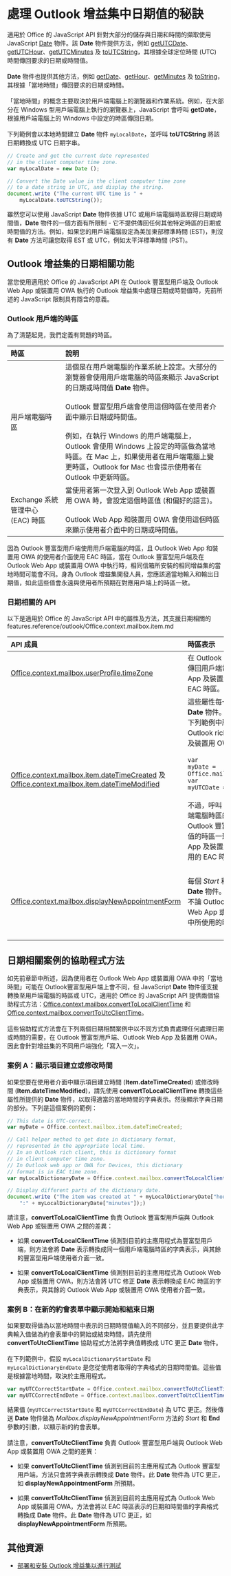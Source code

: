 
# 處理 Outlook 增益集中日期值的秘訣

適用於 Office 的 JavaScript API 針對大部分的儲存與日期和時間的擷取使用 JavaScript [Date](http://www.w3schools.com/jsref/jsref_obj_date.asp) 物件。該 **Date** 物件提供方法，例如 [getUTCDate](http://www.w3schools.com/jsref/jsref_getutcdate.asp)、[getUTCHour](http://www.w3schools.com/jsref/jsref_getutchours.asp)、[getUTCMinutes](http://www.w3schools.com/jsref/jsref_getutcminutes.asp) 及 [toUTCString](http://www.w3schools.com/jsref/jsref_toutcstring.asp)，其根據全球定位時間 (UTC) 時間傳回要求的日期或時間值。<br/><br/>
**Date** 物件也提供其他方法，例如 [getDate](http://www.w3schools.com/jsref/jsref_getutcdate.asp)、[getHour](http://www.w3schools.com/jsref/jsref_getutchours.asp)、[getMinutes](http://www.w3schools.com/jsref/jsref_getminutes.asp) 及 [toString](http://www.w3schools.com/jsref/jsref_tostring_date.asp)，其根據「當地時間」傳回要求的日期或時間。<br/><br/>「當地時間」的概念主要取決於用戶端電腦上的瀏覽器和作業系統。例如，在大部分在 Windows 型用戶端電腦上執行的瀏覽器上，JavaScript 會呼叫 **getDate**，根據用戶端電腦上的 Windows 中設定的時區傳回日期。<br/><br/>
下列範例會以本地時間建立 **Date** 物件 <code>myLocalDate</code>，並呼叫 **toUTCString** 將該日期轉換成 UTC 日期字串。




```js
// Create and get the current date represented 
// in the client computer time zone.
var myLocalDate = new Date (); 

// Convert the Date value in the client computer time zone
// to a date string in UTC, and display the string.
document.write ("The current UTC time is " + 
    myLocalDate.toUTCString());
```

雖然您可以使用 JavaScript  **Date** 物件依據 UTC 或用戶端電腦時區取得日期或時間值，**Date** 物件的一個方面有所限制 - 它不提供傳回任何其他特定時區的日期或時間值的方法。例如，如果您的用戶端電腦設定為美加東部標準時間 (EST)，則沒有 **Date** 方法可讓您取得 EST 或 UTC，例如太平洋標準時間 (PST)。


## Outlook 增益集的日期相關功能


當您使用適用於 Office 的 JavaScript API 在 Outlook 豐富型用戶端及 Outlook Web App 或裝置用 OWA 執行的 Outlook 增益集中處理日期或時間值時，先前所述的 JavaScript 限制具有隱含的意義。


### Outlook 用戶端的時區

為了清楚起見，我們定義有問題的時區。



|**時區**|**說明**|
|:-----|:-----|
|用戶端電腦時區|這個是在用戶端電腦的作業系統上設定。大部分的瀏覽器會使用用戶端電腦的時區來顯示 JavaScript 的日期或時間值 **Date** 物件。<br/><br/>Outlook 豐富型用戶端會使用這個時區在使用者介面中顯示日期或時間值。 <br/><br/>例如，在執行 Windows 的用戶端電腦上，Outlook 會使用 Windows 上設定的時區做為當地時區。在 Mac 上，如果使用者在用戶端電腦上變更時區，Outlook for Mac 也會提示使用者在 Outlook 中更新時區。|
|Exchange 系統管理中心 (EAC) 時區|當使用者第一次登入到 Outlook Web App 或裝置用 OWA 時，會設定這個時區值 (和偏好的語言)。 <br/><br/>Outlook Web App 和裝置用 OWA 會使用這個時區來顯示使用者介面中的日期或時間值。|
因為 Outlook 豐富型用戶端使用用戶端電腦的時區，且 Outlook Web App 和裝置用 OWA 的使用者介面使用 EAC 時區，當在 Outlook 豐富型用戶端及在 Outlook Web App 或裝置用 OWA 中執行時，相同信箱所安裝的相同增益集的當地時間可能會不同。身為 Outlook 增益集開發人員，您應該適當地輸入和輸出日期值，如此這些值會永遠與使用者所預期在對應用戶端上的時區一致。


### 日期相關的 API

以下是適用於 Office 的 JavaScript API 中的屬性及方法，其支援日期相關的 features.reference/outlook/Office.context.mailbox.item.md



|**API 成員**|**時區表示**|**Outlook 豐富型用戶端中的範例**|**Outlook Web App 或裝置用 OWA 中的範例**|
|:-----|:-----|:-----|:-----|
|[Office.context.mailbox.userProfile.timeZone](../../reference/outlook/Office.context.mailbox.userProfile.md)|在 Outlook 豐富型用戶端中，這個屬性會傳回用戶端電腦的時區。在 Outlook Web App 及裝置用 OWA 中，這個屬性會傳回 EAC 時區。 |EST|PST|
|[Office.context.mailbox.item.dateTimeCreated](../../reference/outlook/Office.context.mailbox.item.md) 及 [Office.context.mailbox.item.dateTimeModified](../../reference/outlook/Office.context.mailbox.item.md)|這些屬性每一個都會傳回 JavaScript  **Date** 物件。此 **Date** 值是 UTC 更正，如下列範例中所顯示 - <code>myUTCDate</code> 在 Outlook rich client、Outlook Web App 及裝置用 OWA 中具有相同的值。<br/><br/><code>var myDate = Office.mailbox.item.dateTimeCreated;</code><br/><code>var myUTCDate = myDate.getUTCDate;</code><br/><br/>不過，呼叫 <code>myDate.getDate</code> 會傳回用戶端電腦時區的日期值，其會與用來顯示 Outlook 豐富型用戶端介面中的日期時間值的時區一致，但可能與 Outlook Web App 及裝置用 OWA 在其使用者介面中使用的 EAC 時區不同。|如果項目在 9am UTC 建立：<br/><br/><code>Office.mailbox.item.dateTimeCreated.getHours</code> 傳回 4am EST。<br/><br/>如果項目在 11am UTC 修改：<br/><br/><code>Office.mailbox.item.dateTimeModified.getHours</code> 傳回 6am EST。|如果項目建立時間為 9am UTC：<br/><br/><code>Office.mailbox.item.dateTimeCreated.getHours</code> 傳回 4am EST.<br/><br/>如果項目在 11am UTC 修改：<br/><br/><code>Office.mailbox.item.dateTimeModified.getHours</code> 傳回 6am EST。<br/><br/>請注意，如果您想要在使用者介面中顯示建立或修改時間，您要先將時間轉換成與其他使用者介面的一致的 PST。|
|[Office.context.mailbox.displayNewAppointmentForm](../../reference/outlook/Office.context.mailbox.md)|每個 _Start_ 和 _End_ 參數需要 JavaScript **Date** 物件。這些引數應該是 UTC 更正，不論 Outlook 豐富型用戶端、Outlook Web App 或裝置用 OWA 的使用者介面中所使用的時區為何。|如果約會表單的開始和結束時間是 9am UTC 及 11am UTC，則您應該確保 <code>start</code> 和 <code>end</code> 引數是 UTC 更正，這表示︰<br/><br/><ul><li><code>start.getUTCHours</code> 傳回 9am UTC</li><li><code>end.getUTCHours</code> 傳回 11am UTC</li></ul>|如果約會表單的開始和結束時間是 9am UTC 及 11am UTC，則您應該確保 <code>start</code> 和 <code>end</code> 引數是 UTC 更正，這表示︰<br/><br/><ul><li><code>start.getUTCHours</code> 傳回 9am UTC</li><li><code>end.getUTCHours</code> 傳回 11am UTC</li></ul>|

## 日期相關案例的協助程式方法


如先前章節中所述，因為使用者在 Outlook Web App 或裝置用 OWA 中的「當地時間」可能在 Outlook豐富型用戶端上會不同，但 JavaScript **Date** 物件僅支援轉換至用戶端電腦的時區或 UTC，適用於 Office 的 JavaScript API 提供兩個協助程式方法：[Office.context.mailbox.convertToLocalClientTime](../../reference/outlook/Office.context.mailbox.md) 和 [Office.context.mailbox.convertToUtcClientTime](../../reference/outlook/Office.context.mailbox.md)。 <br/><br/>
這些協助程式方法會在下列兩個日期相關案例中以不同方式負責處理任何處理日期或時間的需要，在 Outlook 豐富型用戶端、Outlook Web App 及裝置用 OWA，因此會針對增益集的不同用戶端強化「寫入一次」。


### 案例 A：顯示項目建立或修改時間

如果您要在使用者介面中顯示項目建立時間 (**Item.dateTimeCreated**) 或修改時間 (**Item.dateTimeModified**)，請先使用 **convertToLocalClientTime** 轉換這些屬性所提供的 **Date** 物件，以取得適當的當地時間的字典表示。然後顯示字典日期的部分。下列是這個案例的範例：


```js
// This date is UTC-correct.
var myDate = Office.context.mailbox.item.dateTimeCreated;

// Call helper method to get date in dictionary format, 
// represented in the appropriate local time.
// In an Outlook rich client, this is dictionary format 
// in client computer time zone.
// In Outlook web app or OWA for Devices, this dictionary 
// format is in EAC time zone.
var myLocalDictionaryDate = Office.context.mailbox.convertToLocalClientTime(myDate);

// Display different parts of the dictionary date.
document.write ("The item was created at " + myLocalDictionaryDate["hours"] + 
    ":" + myLocalDictionaryDate["minutes"]);)
```

請注意，**convertToLocalClientTime** 負責 Outlook 豐富型用戶端與 Outlook Web App 或裝置用 OWA 之間的差異：


- 如果 **convertToLocalClientTime** 偵測到目前的主應用程式為豐富型用戶端，則方法會將 **Date** 表示轉換成同一個用戶端電腦時區的字典表示，與其餘的豐富型用戶端使用者介面一致。
    
- 如果 **convertToLocalClientTime** 偵測到目前的主應用程式為 Outlook Web App 或裝置用 OWA，則方法會將 UTC 修正 **Date** 表示轉換成 EAC 時區的字典表示，與其餘的 Outlook Web App 或裝置用 OWA 使用者介面一致。
    

### 案例 B：在新的約會表單中顯示開始和結束日期

如果要取得做為以當地時間中表示的日期時間值輸入的不同部分，並且要提供此字典輸入值做為約會表單中的開始或結束時間，請先使用 **convertToUtcClientTime** 協助程式方法將字典值轉換成 UTC 更正 **Date** 物件。<br/><br/>在下列範例中，假設 `myLocalDictionaryStartDate` 和 `myLocalDictionaryEndDate` 是您從使用者取得的字典格式的日期時間值。這些值是根據當地時間，取決於主應用程式。

```js
var myUTCCorrectStartDate = Office.context.mailbox.convertToUtcClientTime(myLocalDictionaryStartDate);
var myUTCCorrectEndDate = Office.context.mailbox.convertToUtcClientTime(myLocalDictionaryEndDate);

```

結果值 (`myUTCCorrectStartDate` 和 `myUTCCorrectEndDate`) 為 UTC 更正。然後傳送 **Date** 物件做為 _Mailbox.displayNewAppointmentForm_ 方法的 _Start_ 和 **End** 參數的引數，以顯示新的約會表單。<br/><br/>
請注意，**convertToUtcClientTime** 負責 Outlook 豐富型用戶端與 Outlook Web App 或裝置用 OWA 之間的差異：


- 如果 **convertToUtcClientTime** 偵測到目前的主應用程式為 Outlook 豐富型用戶端，方法只會將字典表示轉換成 **Date** 物件。此 **Date** 物件為 UTC 更正，如 **displayNewAppointmentForm** 所預期。
    
- 如果 **convertToUtcClientTime** 偵測到目前的主應用程式為 Outlook Web App 或裝置用 OWA，方法會將以 EAC 時區表示的日期和時間值的字典格式轉換成 **Date** 物件。此 **Date** 物件為 UTC 更正，如 **displayNewAppointmentForm** 所預期。
    

## 其他資源



- [部署和安裝 Outlook 增益集以進行測試](../outlook/testing-and-tips.md)
    


